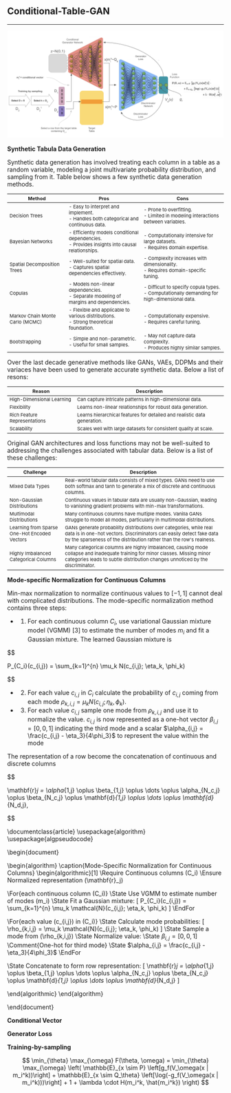 ## Conditional-Table-GAN

---

[//]: # (https://proceedings.neurips.cc/paper_files/paper/2019/file/254ed7d2de3b23ab10936522dd547b78-Paper.pdf)
![alt text](https://github.com/StefanoPenazzi2/StefanoPenazzi2.github.io/blob/main/imgs/ctgans/ctgans_architecture.png?raw=true)

**Synthetic Tabula Data Generation** 

Synthetic data generation has involved treating each column in a table as a random variable, modeling a joint multivariate
probability distribution, and sampling from it. Table below shows a few synthetic data generation methods.

<style scoped>
table {
  font-size: 11px;
}
</style>

| Method                     | Pros                                                                                   | Cons                                                                                       |
|----------------------------|----------------------------------------------------------------------------------------|--------------------------------------------------------------------------------------------|
| Decision Trees             | - Easy to interpret and implement. <br> - Handles both categorical and continuous data. | - Prone to overfitting. <br> - Limited in modeling interactions between variables.          |
| Bayesian Networks          | - Efficiently models conditional dependencies. <br> - Provides insights into causal relationships. | - Computationally intensive for large datasets. <br> - Requires domain expertise.         |
| Spatial Decomposition Trees | - Well-suited for spatial data. <br> - Captures spatial dependencies effectively.      | - Complexity increases with dimensionality. <br> - Requires domain-specific tuning.        |
| Copulas                    | - Models non-linear dependencies. <br> - Separate modeling of margins and dependencies. | - Difficult to specify copula types. <br> - Computationally demanding for high-dimensional data. |
| Markov Chain Monte Carlo (MCMC) | - Flexible and applicable to various distributions. <br> - Strong theoretical foundation.   | - Computationally expensive. <br> - Requires careful tuning.                               |
| Bootstrapping              | - Simple and non-parametric. <br> - Useful for small samples.                          | - May not capture data complexity. <br> - Produces highly similar samples.                |

Over the last decade generative methods like GANs, VAEs, DDPMs and their variaces have been used to generate
accurate synthetic data. Below a list of resons:

| Reason                                  | Description                                                                                                  |
|-----------------------------------------|--------------------------------------------------------------------------------------------------------------|
| High-Dimensional Learning               | Can capture intricate patterns in high-dimensional data.                                                     |
| Flexibility                             | Learns non-linear relationships for robust data generation.                                                  |
| Rich Feature Representations            | Learns hierarchical features for detailed and realistic data generation.                                     |
| Scalability                             | Scales well with large datasets for consistent quality at scale.                                             |

Original GAN architectures and loss functions may not be well-suited to addressing the challenges associated with tabular data.
Below is a list of these challenges:

| Challenge                                    | Description                                                                                                                                                                                             |
|----------------------------------------------|---------------------------------------------------------------------------------------------------------------------------------------------------------------------------------------------------------|
| Mixed Data Types                             | Real-world tabular data consists of mixed types. GANs need to use both softmax and tanh to generate a mix of discrete and continuous columns.                                                           |
| Non-Gaussian Distributions                   | Continuous values in tabular data are usually non-Gaussian, leading to vanishing gradient problems with min-max transformations.                                                                        |
| Multimodal Distributions                     | Many continuous columns have multiple modes. Vanilla GANs struggle to model all modes, particularly in multimodal distributions.                                                                        |
| Learning from Sparse One-Hot Encoded Vectors | GANs generate probability distributions over categories, while real data is in one-hot vectors. Discriminators can easily detect fake data by the sparseness of the distribution rather than the row's realness. |
| Highly Imbalanced Categorical Columns        | Many categorical columns are highly imbalanced, causing mode collapse and inadequate training for minor classes. Missing minor categories leads to subtle distribution changes unnoticed by the discriminator. |


**Mode-specific Normalization for Continuous Columns**

Min-max normalization to normalize continuous values to $[−1, 1]$ cannot deal with complicated distributions.
The mode-specific normalization method contains three steps:

- 1. For each continuous column $C_i$, use variational Gaussian mixture model (VGMM) [3] to estimate the number of modes $m_i$ and fit a Gaussian mixture.
The learned Gaussian mixture is 

$$

P_{C_i}(c_{i,j}) = \sum_{k=1}^{n} \mu_k N(c_{i,j}; \eta_k, \phi_k)

$$

- 2. For each value $c_{i,j}$ in $C_i$ calculate the probability of $c_{i,j}$ coming from each mode $\rho_{k,i,j} = \mu_k N(c_{i,j}; \eta_k, \phi_k)$.

- 3. For each value $c_{i,j}$ sample one mode from $\rho_{k,i,j}$ and use it to normalize the value. $c_{i,j}$ is now represented as a one-hot vector $\beta_{i,j} = [0,0,1]$
indicating the third mode and a scalar $\alpha_{i,j} = \frac{c_{i,j} - \eta_3}{4\phi_3}$ to represent the value within the mode

The representation of a row become the concatenation of continuous and discrete columns

$$

\mathbf{r}_j = \alpha_{1,j} \oplus \beta_{1,j} \oplus \dots \oplus \alpha_{N_c,j} \oplus \beta_{N_c,j} \oplus \mathbf{d}_{1,j} \oplus \dots \oplus \mathbf{d}_{N_d,j},

$$


\documentclass{article}
\usepackage{algorithm}
\usepackage{algpseudocode}

\begin{document}

\begin{algorithm}
\caption{Mode-Specific Normalization for Continuous Columns}
\begin{algorithmic}[1]
\Require Continuous columns \(C_i\)
\Ensure Normalized representation \(\mathbf{r}_j\)

\For{each continuous column \(C_i\)}
    \State Use VGMM to estimate number of modes \(m_i\)
    \State Fit a Gaussian mixture:
    \[
    P_{C_i}(c_{i,j}) = \sum_{k=1}^{n} \mu_k \mathcal{N}(c_{i,j}; \eta_k, \phi_k)
    \]
\EndFor

\For{each value \(c_{i,j}\) in \(C_i\)}
    \State Calculate mode probabilities:
    \[
    \rho_{k,i,j} = \mu_k \mathcal{N}(c_{i,j}; \eta_k, \phi_k)
    \]
    \State Sample a mode from \(\rho_{k,i,j}\)
    \State Normalize value:
    \State $\beta_{i,j} = [0,0,1]$ \Comment{One-hot for third mode}
    \State $\alpha_{i,j} = \frac{c_{i,j} - \eta_3}{4\phi_3}$
\EndFor

\State Concatenate to form row representation:
\[
\mathbf{r}_j = \alpha_{1,j} \oplus \beta_{1,j} \oplus \dots \oplus \alpha_{N_c,j} \oplus \beta_{N_c,j} \oplus \mathbf{d}_{1,j} \oplus \dots \oplus \mathbf{d}_{N_d,j}
\]

\end{algorithmic}
\end{algorithm}

\end{document}

**Conditional Vector**

**Generator Loss**

**Training-by-sampling**



$$ 
\min_{\theta} \max_{\omega} F(\theta, \omega) = \min_{\theta} \max_{\omega} \left( \mathbb{E}_{x \sim P} \left[g_f(V_\omega(x | m_i^k))\right] + \mathbb{E}_{x \sim Q_\theta} \left[\log(-g_f(V_\omega(x | m_i^k)))\right] + 1 + \lambda \cdot H(m_i^k, \hat{m_i^k}) \right) 
$$


[//]: # ($$ )
[//]: # (F&#40;\theta, \omega&#41; = \mathbb{E}_{x \sim P} \left[g_f&#40;V_\omega&#40;x | m_i^k&#41;&#41;\right] + \mathbb{E}_{x \sim Q_\theta} \left[\log&#40;-g_f&#40;V_\omega&#40;x | m_i^k&#41;&#41;&#41;\right] + 1 + \lambda \cdot H&#40;m_i^k, \hat{m_i^k}&#41; )
[//]: # ($$)
